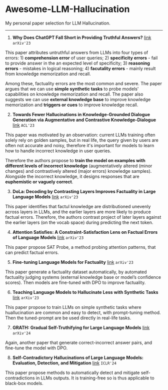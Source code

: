 # Awesome-LLM-Hallucination

My personal paper selection for LLM Hallucination.

---

1. **Why Does ChatGPT Fall Short in Providing Truthful Answers?** [link](https://arxiv.org/abs/2304.10513) `arXiv'23`

This paper attributes untruthful answers from LLMs into four types of errors: 1) **comprehension error** of user queries; 2) **specificity errors** - fail to provide answer in the an expected level of specificity; 3) **reasoning errors** - mistakes in logical reasoning; 4) **facutality errors** - mainly result from knowledge memorization and recall.

Among these, factuality errors are the most common and severe. The paper argues that we can use **simple synthetic tasks** to probe models' capabilities on knowledge memorization and recall. The paper also suggests we can use **external knowledge base** to improve knowledge memorization and **triggers or cues** to improve knowledge recall.

2. **Towards Fewer Hallucinations in Knowledge-Grounded Dialogue Generation via Augmentative and Contrastive Knowledge-Dialogue** [link](https://aclanthology.org/2023.acl-short.148/) `ACL'23`

This paper was motivated by an observation: current LLMs training often solely rely on golden samples, but in real life, the query given by users are often not accurate and noisy, therefore it's important for models to learn how to handle incorrect knowledge in user queries.

Therefore the authors propose to **train the model on examples with different levels of incorrect knowledge** (augmentatively altered (minor changes) and contrastively altered (major errors) knowledge samples). Alongside the incorrect knowledge, it designs responses that are **euphemistic or vaguely correct**.

3. **DoLa: Decoding by Contrasting Layers Improves Factuality in Large Language Models** [link](https://arxiv.org/abs/2309.03883) `arXiv'23`

This paper identifies that factul knowledge are distributioned unevenly across layers in LLMs, and the earlier layers are more likely to produce factual errors. Therefore, the authors contrast project of later layers against the earlier layers (on the vocab space) during predicting the next token.

4. **Attention Satisfies: A Constraint-Satisfaction Lens on Factual Errors of Language Models** [link](https://arxiv.org/abs/2309.15098) `arXiv'23`

This paper propose SAT Probe, a method probing attention patterns, that can predict factual errors.

5. **Fine-tuning Language Models for Factuality** [link](https://arxiv.org/abs/2311.08401) `arXiv'23`

This paper generate a factuality dataset automatically, by automated factuality judging systems (external knowledge base or model’s confidence scores). Then models are fine-tuned with DPO to improve factuality.

6. **Teaching Language Models to Hallucinate Less with Synthetic Tasks** [link](https://arxiv.org/abs/2310.06827) `arXiv'23`

This paper propose to train LLMs on simple synthetic tasks where huallucination are common and easy to detect, with prompt-tuning method. Then the tuned-prompt are be used directly in real-life tasks.

7. **GRATH: Gradual Self-Truthifying for Large Language Models** [link](https://arxiv.org/abs/2401.12292) `arXiv'24`

Again, another paper that generate correct-incorrect answer pairs, and fine-tune the model with DPO.

8. **Self-Contradictory Hallucinations of Large Language Models: Evaluation, Detection, and Mitigation** [link](https://arxiv.org/abs/2305.15852) `ICLR'24`

This paper propose methods to automatically detect and mitigate self-contradictions in LLMs outputs. It is training-free so is thus applicable to black-box models.
